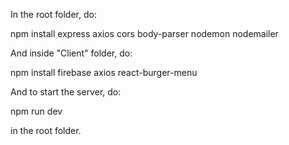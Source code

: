 In the root folder, do:

npm install express axios cors body-parser nodemon nodemailer

And inside "Client" folder, do:

npm install firebase axios react-burger-menu

And to start the server, do:

npm run dev

in the root folder.
